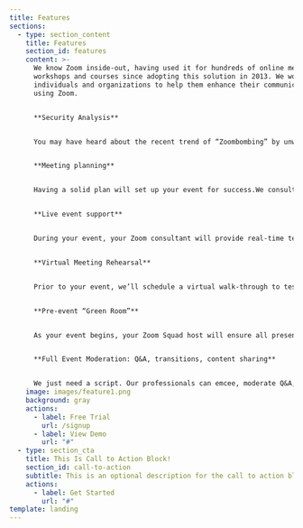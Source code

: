 ```yaml
---
title: Features
sections:
  - type: section_content
    title: Features
    section_id: features
    content: >-
      We know Zoom inside-out, having used it for hundreds of online meetings,
      workshops and courses since adopting this solution in 2013. We work with
      individuals and organizations to help them enhance their communications
      using Zoom.


      **Security Analysis**


      You may have heard about the recent trend of “Zoombombing” by unwelcome visitors and hackers. We review your options and settings to protect your meeting flow, content, invited guests, and most importantly, your reputation.


      **Meeting planning**


      Having a solid plan will set up your event for success.We consult with you one-on-one to understand your meeting purpose and intended takeaways to build an appropriate meeting flow. Our experienced staff can assist with content and flow.


      **Live event support**


      During your event, your Zoom consultant will provide real-time technical support for presenters and panelists, as well as other participants.


      **Virtual Meeting Rehearsal**


      Prior to your event, we’ll schedule a virtual walk-through to test technology, transitions, and address questions to ensure the whole team feels prepared.


      **Pre-event “Green Room”**


      As your event begins, your Zoom Squad host will ensure all presenters are logged in, welcomed, audio levels are checked, flow is set, and everyone is ready for a great meeting.


      **Full Event Moderation: Q&A, transitions, content sharing**


      We just need a script. Our professionals can emcee, moderate Q&A, run the meeting/event: present slides, manage transitions, etc.Our goal is to make you look good.
    image: images/feature1.png
    background: gray
    actions:
      - label: Free Trial
        url: /signup
      - label: View Demo
        url: "#"
  - type: section_cta
    title: This Is Call to Action Block!
    section_id: call-to-action
    subtitle: This is an optional description for the call to action block.
    actions:
      - label: Get Started
        url: "#"
template: landing
---
```

